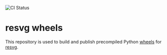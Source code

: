 ![CI Status](https://github.com/google/resvg-wheels/actions/workflows/ci.yml/badge.svg)

# resvg wheels

This repository is used to build and publish precompiled Python [wheels](https://pythonwheels.com/) for [resvg](https://github.com/RazrFalcon/resvg).
